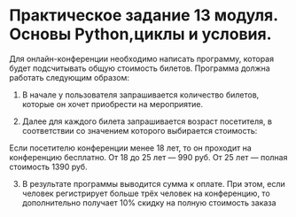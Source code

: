 # Практическое задание 13 модуля. Основы Python,циклы и условия.

Для онлайн-конференции необходимо написать программу, которая будет подсчитывать общую стоимость билетов. 
Программа должна работать следующим образом:

1. В начале у пользователя запрашивается количество билетов, которые он хочет приобрести на мероприятие.

2. Далее для каждого билета запрашивается возраст посетителя, в соответствии со значением которого выбирается стоимость:

Если посетителю конференции менее 18 лет, то он проходит на конференцию бесплатно.
От 18 до 25 лет — 990 руб.
От 25 лет — полная стоимость 1390 руб.

3. В результате программы выводится сумма к оплате. 
   При этом, если человек регистрирует больше трёх человек на конференцию, то дополнительно получает 10% скидку на полную стоимость заказа
